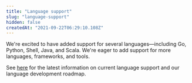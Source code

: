 ```yaml
---
title: "Language support"
slug: "language-support"
hidden: false
createdAt: "2021-09-22T06:29:10.108Z"
---
```


We're excited to have added support for several languages—including Go, Python, Shell, Java, and Scala. We're eager to add support for more languages, frameworks, and tools.

See [here](page:language-support) for the latest information on current language support and our language development roadmap.
